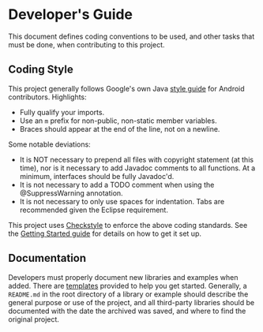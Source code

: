 Developer's Guide
=================

This document defines coding conventions to be used, and other tasks that must be done, when contributing to this project.

Coding Style
------------

This project generally follows Google's own Java [style guide](http://source.android.com/source/code-style.html) for Android contributors. Highlights:

*   Fully qualify your imports.
*   Use an `m` prefix for non-public, non-static member variables.
*   Braces should appear at the end of the line, not on a newline.

Some notable deviations:

*   It is NOT necessary to prepend all files with copyright statement (at this time), nor is it necessary to add Javadoc comments to all functions. At a minimum, interfaces should be fully Javadoc'd.
*   It is not necessary to add a TODO comment when using the @SuppressWarning annotation.
*   It is not necessary to only use spaces for indentation. Tabs are recommended given the Eclipse requirement.

This project uses [Checkstyle](http://checkstyle.sourceforge.net) to enforce the above coding standards. See the [Getting Started guide](GettingStarted.md) for details on how to get it set up.

Documentation
-------------

Developers must properly document new libraries and examples when added. There are [templates](templates/) provided to help you get started. Generally, a `README.md` in the root directory of a library or example should describe the general purpose or use of the project, and all third-party libraries should be documented with the date the archived was saved, and where to find the original project.
